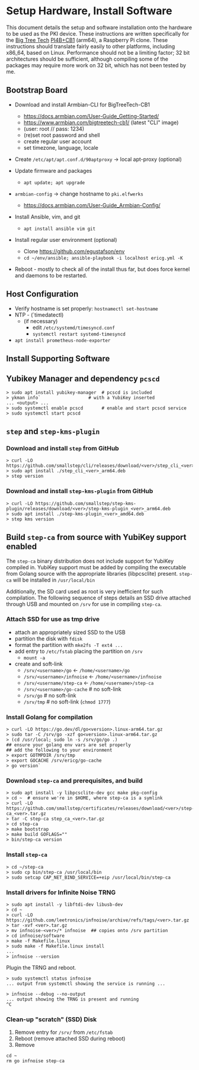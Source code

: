 Setup Hardware, Install Software
================================

This document details the setup and software installation onto the
hardware to be used as the PKI device.  These instructions are written
specifically for the [Big Tree Tech](https://bigtree-tech.com/)
[PI4B+CB1](https://biqu.equipment/collections/control-board/products/pi4b-adapter-v1-0)
(arm64), a Raspberry Pi clone.
These instructions should translate fairly easily to other platforms,
including x86_64, based on Linux.  Performance should not be a
limiting factor; 32 bit architectures should be sufficient, although
compiling some of the packages may require more work on 32 bit, which
has not been tested by me.

Bootstrap Board
---------------

* Download and install Armbian-CLI for BigTreeTech-CB1
  * https://docs.armbian.com/User-Guide_Getting-Started/
  * https://www.armbian.com/bigtreetech-cb1/  (latest "CLI" image)
  * (user: root  //  pass: 1234)
  * (re)set root password and shell
  * create regular user account
  * set timezone, language, locale

* Create `/etc/apt/apt.conf.d/90aptproxy` -> local apt-proxy (optional)

* Update firmware and packages
  * `apt update; apt upgrade`

* `armbian-config` -> change hostname to `pki.elfwerks`
  * https://docs.armbian.com/User-Guide_Armbian-Config/

* Install Ansible, vim, and git
  * `apt install ansible vim git`

* Install regular user environment (optional)
  * Clone https://github.com/egustafson/env
  * `cd ~/env/ansible; ansible-playbook -i localhost ericg.yml -K`

* Reboot - mostly to check all of the install thus far, but does force
  kernel and daemons to be restarted.

## Host Configuration

* Verify hostname is set properly:  `hostnamectl set-hostname`
* NTP - (`timedatectl)
  * (if necessary)
    * edit `/etc/systemd/timesyncd.conf`
    * `systemctl restart systemd-timesyncd`
* `apt install prometheus-node-exporter`

Install Supporting Software
---------------------------

## Yubikey Manager and dependency `pcscd`

```
> sudo apt install yubikey-manager  # pcscd is included
> ykman info`                  # with a YubiKey inserted
... <output> ...
> sudo systemctl enable pcscd       # enable and start pcscd service
> sudo systemctl start pcscd
```

## `step` and `step-kms-plugin`

### Download and install `step` from GitHub
```
> curl -LO https://github.com/smallstep/cli/releases/download/<ver>/step_cli_<ver>_arm64.deb
> sudo apt install ./step_cli_<ver>_arm64.deb
> step version
```

### Download and install `step-kms-plugin` from GitHub
```
> curl -LO https://github.com/smallstep/step-kms-plugin/releases/download/<ver>/step-kms-plugin_<ver>_arm64.deb
> sudo apt install ./step-kms-plugin_<ver>_amd64.deb
> step kms version
```

## Build `step-ca` from source with YubiKey support enabled

The `step-ca` binary distribution does not include support for YubiKey
compiled in.  YubiKey support must be added by compiling the
executable from Golang source with the appropriate libraries
(libpcsclite) present.  `step-ca` will be installed in
`/usr/local/bin`

Additionally, the SD card used as root is very inefficient for such
compilation.  The following sequence of steps details an SSD drive
attached through USB and mounted on `/srv` for use in compiling
`step-ca`.

### Attach SSD for use as tmp drive

* attach an appropriately sized SSD to the USB
* partition the disk with `fdisk`
* format the partition with `mke2fs -T ext4 ...`
* add entry to `/etc/fstab` placing the partition on `/srv`
  * `mount -a`
* create and soft-link
  * `/srv/<username>/go`       <- `/home/<username>/go`
  * `/srv/<username>/infnoise` <- `/home/<username>/infnoise`
  * `/srv/<username/step-ca`   <- `/home/<username>/step-ca`
  * `/srv/<username>/go-cache` # no soft-link
  * `/srv/go`                  # no soft-link
  * `/srv/tmp`                 # no soft-link (`chmod 1777`)

### Install Golang for compilation

```
> curl -LO https://go.dev/dl/go<version>.linux-arm64.tar.gz
> sudo tar -C /srv/go -xzf go<version>.linux-arm64.tar.gz
> (cd /usr/local; sudo ln -s /srv/go/go .)
## ensure your golang env vars are set properly
## add the following to your environment
> export GOTMPDIR /srv/tmp
> export GOCACHE /srv/ericg/go-cache
> go version`
```

### Download `step-ca` and prerequisites, and build

```
> sudo apt install -y libpcsclite-dev gcc make pkg-config
> cd ~  # ensure we're in $HOME, where step-ca is a symlink
> curl -LO https://github.com/smallstep/certificates/releases/download/<ver>/step-ca_<ver>.tar.gz
> tar -C step-ca step_ca_<ver>.tar.gz
> cd step-ca
> make bootstrap
> make build GOFLAGS=""
> bin/step-ca version
```

### Install `step-ca`

```
> cd ~/step-ca
> sudo cp bin/step-ca /usr/local/bin
> sudo setcap CAP_NET_BIND_SERVICE=+eip /usr/local/bin/step-ca
```

### Install drivers for Infinite Noise TRNG

```
> sudo apt install -y libftdi-dev libusb-dev
> cd ~
> curl -LO https://github.com/leetronics/infnoise/archive/refs/tags/<ver>.tar.gz
> tar -xvf <ver>.tar.gz
> mv infnoise-<ver>/* infnoise  ## copies onto /srv partition
> cd infnoise/software
> make -f Makefile.linux
> sudo make -f Makefile.linux install
...
> infnoise --version
```

Plugin the TRNG and reboot.

```
> sudo systemctl status infnoise
... output from systemctl showing the service is running ...

> infnoise --debug --no-output
... output showing the TRNG is present and running
^C
```

### Clean-up "scratch" (SSD) Disk

1. Remove entry for `/srv/` from `/etc/fstab`
2. Reboot  (remove attached SSD during reboot)
3. Remove

```
cd ~
rm go infnoise step-ca
```
